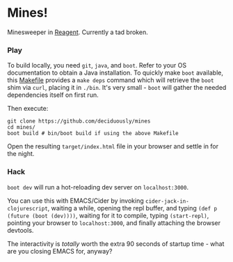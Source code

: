 # Mines!
Minesweeper in [Reagent](https://reagent-project.github.io/).  Currently a tad broken.
### Play

To build locally, you need `git`, `java`, and `boot`.  Refer to your OS documentation to obtain a Java installation.  To quickly make `boot` available, this [Makefile](https://gist.github.com/deciduously/3451bfc89414c56ef734ceebeeb7db14) provides a `make deps` command which will retrieve the `boot` shim via `curl`, placing it in `./bin`.  It's very small - `boot` will gather the needed dependencies itself on first run.

Then execute:
```shell
git clone https://github.com/deciduously/mines
cd mines/
boot build # bin/boot build if using the above Makefile
```
Open the resulting `target/index.html` file in your browser and settle in for the night.
### Hack
`boot dev` will run a hot-reloading dev server on `localhost:3000`.

You can use this with EMACS/Cider by invoking `cider-jack-in-clojurescript`, waiting a while, opening the repl buffer, and typing `(def p (future (boot (dev))))`, waiting for it to compile, typing `(start-repl)`, pointing your browser to `localhost:3000`, and finally attaching the browser devtools.

The interactivity is *totally* worth the extra 90 seconds of startup time - what are you closing EMACS for, anyway?
